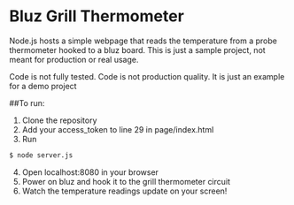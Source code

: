 Bluz Grill Thermometer
==========
Node.js hosts a simple webpage that reads the temperature from a probe thermometer hooked to a bluz board. This is just a sample project, not meant for production or real usage.

Code is not fully tested. Code is not production quality. It is just an example for a demo project

##To run:
1. Clone the repository
2. Add your access_token to line 29 in page/index.html
3. Run
```sh
$ node server.js
```
4. Open localhost:8080 in your browser
5. Power on bluz and hook it to the grill thermometer circuit
6. Watch the temperature readings update on your screen!

